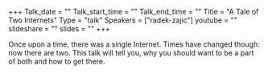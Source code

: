 +++
Talk_date = ""
Talk_start_time = ""
Talk_end_time = ""
Title = "A Tale of Two Internets"
Type = "talk"
Speakers = ["radek-zajic"]
youtube = ""
slideshare = ""
slides = ""
+++

Once upon a time, there was a single Internet. Times have changed though: now there are two. This talk will tell you, why you should want to be a part of both and how to get there.